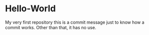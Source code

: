 # Hello-World
My very first repository
this is a commit message just to know how a commit works. Other than that, it has no use.
